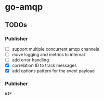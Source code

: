 # go-amqp


## TODOs

### Publisher

- [ ] support multiple concurrent amqp channels
- [ ] move logging and metrics to internal
- [ ] add error handling
- [x] correlation ID to track messages
- [x] add options pattern for the event payload

### Publisher

    WIP